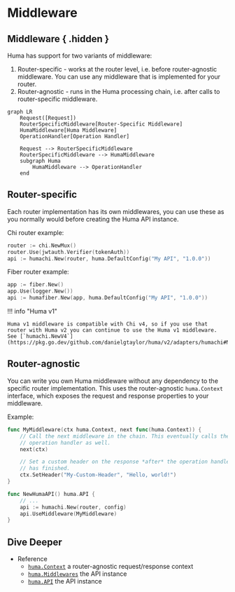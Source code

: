 # Middleware

## Middleware { .hidden }

Huma has support for two variants of middleware:

1. Router-specific - works at the router level, i.e. before router-agnostic middleware. You can use any middleware that is implemented for your router.
2. Router-agnostic - runs in the Huma processing chain, i.e. after calls to router-specific middleware.

```mermaid
graph LR
	Request([Request])
	RouterSpecificMiddleware[Router-Specific Middleware]
	HumaMiddleware[Huma Middleware]
	OperationHandler[Operation Handler]

	Request --> RouterSpecificMiddleware
	RouterSpecificMiddleware --> HumaMiddleware
	subgraph Huma
		HumaMiddleware --> OperationHandler
	end
```

## Router-specific

Each router implementation has its own middlewares, you can use these as you normally would before creating the Huma API instance.

Chi router example:

```go title="code.go"
router := chi.NewMux()
router.Use(jwtauth.Verifier(tokenAuth))
api := humachi.New(router, huma.DefaultConfig("My API", "1.0.0"))
```

Fiber router example:

```go title="code.go"
app := fiber.New()
app.Use(logger.New())
api := humafiber.New(app, huma.DefaultConfig("My API", "1.0.0"))
```

!!! info "Huma v1"

    Huma v1 middleware is compatible with Chi v4, so if you use that router with Huma v2 you can continue to use the Huma v1 middleware. See [`humachi.NewV4`](https://pkg.go.dev/github.com/danielgtaylor/huma/v2/adapters/humachi#NewV4).

## Router-agnostic

You can write you own Huma middleware without any dependency to the specific router implementation. This uses the router-agnostic `huma.Context` interface, which exposes the request and response properties to your middleware.

Example:

```go title="code.go"
func MyMiddleware(ctx huma.Context, next func(huma.Context)) {
	// Call the next middleware in the chain. This eventually calls the
	// operation handler as well.
	next(ctx)

	// Set a custom header on the response *after* the operation handler
	// has finished.
	ctx.SetHeader("My-Custom-Header", "Hello, world!")
}

func NewHumaAPI() huma.API {
	// ...
	api := humachi.New(router, config)
	api.UseMiddleware(MyMiddleware)
}
```

## Dive Deeper

-   Reference
    -   [`huma.Context`](https://pkg.go.dev/github.com/danielgtaylor/huma/v2#Context) a router-agnostic request/response context
    -   [`huma.Middlewares`](https://pkg.go.dev/github.com/danielgtaylor/huma/v2#Middlewares) the API instance
    -   [`huma.API`](https://pkg.go.dev/github.com/danielgtaylor/huma/v2#API) the API instance
